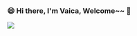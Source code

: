 ### 😄 Hi there, I'm Vaica, Welcome~~ 👋
<img align="center" src="https://github-readme-stats.vercel.app/api?username=zqlit&show_icons=true&icon_color=000000&text_color=000000&hide_title=true&theme=swift" />
